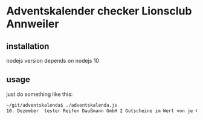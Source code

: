 # Adventskalender checker Lionsclub Annweiler

## installation
nodejs version depends on nodejs 10

## usage
just do something like this:
```bash
~/git/adventskalenda$ ./adventskalenda.js 
10. Dezember  tester Reifen Daußmann GmbH 2 Gutscheine im Wert von je € 50 1792
```

